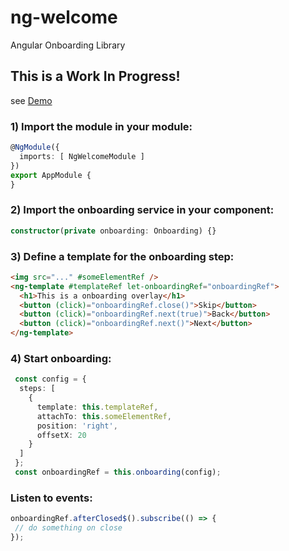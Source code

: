# ng-welcome

Angular Onboarding Library

## This is a Work In Progress!

see [Demo](http://hillmann.cc/ng-welcome/)

### 1) Import the module in your module:
```typescript
@NgModule({
  imports: [ NgWelcomeModule ]
})
export AppModule {
}
```
### 2) Import the onboarding service in your component:
```typescript
constructor(private onboarding: Onboarding) {}
```
### 3) Define a template for the onboarding step:
```html
<img src="..." #someElementRef />
<ng-template #templateRef let-onboardingRef="onboardingRef">
  <h1>This is a onboarding overlay</h1>
  <button (click)="onboardingRef.close()">Skip</button>
  <button (click)="onboardingRef.next(true)">Back</button>
  <button (click)="onboardingRef.next()">Next</button>
</ng-template>
```
### 4) Start onboarding:
```typescript
 const config = {
  steps: [
    {
      template: this.templateRef,
      attachTo: this.someElementRef,
      position: 'right',
      offsetX: 20
    }
  ]
 };
 const onboardingRef = this.onboarding(config);
 ```
 ### Listen to events:
 ```typescript
 onboardingRef.afterClosed$().subscribe(() => {
  // do something on close
 });
